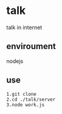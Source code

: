 # talk
talk in internet

## enviroument
nodejs

## use
```
1.git clone
2.cd ./talk/server
3.node work.js
```
